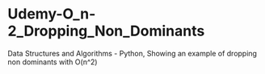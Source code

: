 # Udemy-O_n-2_Dropping_Non_Dominants
Data Structures and Algorithms - Python, Showing an example of dropping non dominants with O(n^2)
